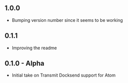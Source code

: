 ## 1.0.0

- Bumping version number since it seems to be working

## 0.1.1

- Improving the readme

## 0.1.0 - Alpha

- Initial take on Transmit Docksend support for Atom

